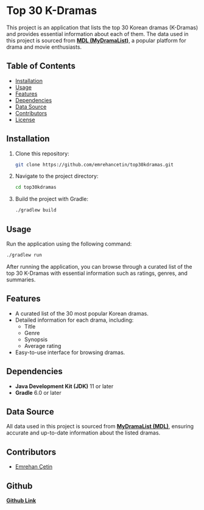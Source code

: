 
# Top 30 K-Dramas

This project is an application that lists the top 30 Korean dramas (K-Dramas) and provides essential information about each of them. The data used in this project is sourced from [**MDL (MyDramaList)**](https://mydramalist.com/), a popular platform for drama and movie enthusiasts.

## Table of Contents

- [Installation](#installation)
- [Usage](#usage)
- [Features](#features)
- [Dependencies](#dependencies)
- [Data Source](#data-source)
- [Contributors](#contributors)
- [License](#license)

## Installation

1. Clone this repository:

   ```bash
   git clone https://github.com/emrehancetin/top30kdramas.git
   ```

2. Navigate to the project directory:

   ```bash
   cd top30kdramas
   ```

3. Build the project with Gradle:

   ```bash
   ./gradlew build
   ```

## Usage

Run the application using the following command:

```bash
./gradlew run
```

After running the application, you can browse through a curated list of the top 30 K-Dramas with essential information such as ratings, genres, and summaries.

## Features

- A curated list of the 30 most popular Korean dramas.
- Detailed information for each drama, including:
  - Title
  - Genre
  - Synopsis
  - Average rating
- Easy-to-use interface for browsing dramas.

## Dependencies

- **Java Development Kit (JDK)** 11 or later
- **Gradle** 6.0 or later

## Data Source

All data used in this project is sourced from [**MyDramaList (MDL)**](https://mydramalist.com/shows/top_korean_dramas), ensuring accurate and up-to-date information about the listed dramas.

## Contributors

- [Emrehan Çetin](https://github.com/emrehancetin)

## Github

[**Github Link**](https://github.com/emrehancetin/top30kdramas)
